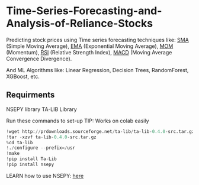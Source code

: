 # Time-Series-Forecasting-and-Analysis-of-Reliance-Stocks

Predicting stock prices using Time series forecasting techniques like:  [SMA](https://www.investopedia.com/terms/s/sma.asp) (Simple Moving Average), [EMA](https://www.investopedia.com/terms/e/ema.asp) (Exponential Moving Average), [MOM](https://www.investopedia.com/terms/m/momentum.asp) (Momentum), [RSI](https://www.investopedia.com/terms/r/rsi.asp) (Relative Strength Index), [MACD](https://www.investopedia.com/terms/m/macd.asp) (Moving Average Convergence Divergence).

And ML Algorithms like: Linear Regression, Decision Trees, RandomForest, XGBoost, etc.


## Requirments

NSEPY library 
TA-LIB Library

Run these commands to set-up  TIP: Works on colab easily
```python
!wget http://prdownloads.sourceforge.net/ta-lib/ta-lib-0.4.0-src.tar.gz 
!tar -xzvf ta-lib-0.4.0-src.tar.gz
%cd ta-lib
!./configure --prefix=/usr
!make                                                                                                                                                                     !make install
!pip install Ta-Lib
!pip install nsepy
```
LEARN how to use NSEPY: [here](https://nsepy.xyz/)
